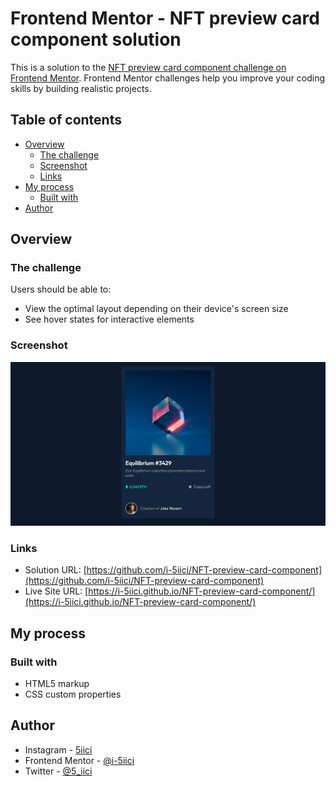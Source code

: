 # Frontend Mentor - NFT preview card component solution

This is a solution to the [NFT preview card component challenge on Frontend Mentor](https://www.frontendmentor.io/challenges/nft-preview-card-component-SbdUL_w0U). Frontend Mentor challenges help you improve your coding skills by building realistic projects. 

## Table of contents

- [Overview](#overview)
  - [The challenge](#the-challenge)
  - [Screenshot](#screenshot)
  - [Links](#links)
- [My process](#my-process)
  - [Built with](#built-with)
- [Author](#author)

## Overview

### The challenge

Users should be able to:

- View the optimal layout depending on their device's screen size
- See hover states for interactive elements

### Screenshot

![Desktop preview](./images/preview.png)

### Links

- Solution URL: [https://github.com/i-5iici/NFT-preview-card-component](https://github.com/i-5iici/NFT-preview-card-component)
- Live Site URL: [https://i-5iici.github.io/NFT-preview-card-component/](https://i-5iici.github.io/NFT-preview-card-component/)

## My process

### Built with

- HTML5 markup
- CSS custom properties

## Author

- Instagram - [5iici](https://www.instagram.com/5iici)
- Frontend Mentor - [@i-5iici](https://www.frontendmentor.io/profile/i-5iici)
- Twitter - [@5_iici](https://www.twitter.com/5_iici)